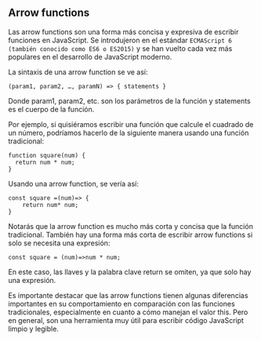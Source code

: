 ## Arrow functions

Las arrow functions son una forma más concisa y expresiva de escribir funciones en JavaScript. Se introdujeron en el estándar `ECMAScript 6 (también conocido como ES6 o ES2015)` y se han vuelto cada vez más populares en el desarrollo de JavaScript moderno.   

 La sintaxis de una arrow function se ve así:

~~~
(param1, param2, …, paramN) => { statements }
~~~

Donde param1, param2, etc. son los parámetros de la función y statements es el cuerpo de la función.  

Por ejemplo, si quisiéramos escribir una función que calcule el cuadrado de un número, podríamos hacerlo de la siguiente manera usando una función tradicional:  

~~~
function square(num) {
  return num * num;
}
~~~

Usando una arrow function, se vería así: 

~~~
const square =(num)=> {
    return num* num;
}
~~~

Notarás que la arrow function es mucho más corta y concisa que la función tradicional. También hay una forma más corta de escribir arrow functions si solo se necesita una expresión: 

~~~
const square = (num)=>num * num;
~~~

En este caso, las llaves y la palabra clave return se omiten, ya que solo hay una expresión.  

Es importante destacar que las arrow functions tienen algunas diferencias importantes en su comportamiento en comparación con las funciones tradicionales, especialmente en cuanto a cómo manejan el valor this. Pero en general, son una herramienta muy útil para escribir código JavaScript limpio y legible.  